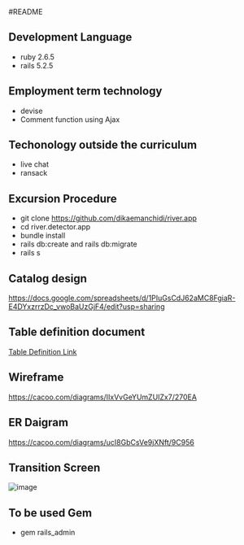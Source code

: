 #README

## Development Language
   * ruby 2.6.5
   * rails 5.2.5
## Employment term technology
   * devise
  *  Comment function using Ajax
## Techonology outside the curriculum
  * live chat
  * ransack
## Excursion Procedure
  * git clone https://github.com/dikaemanchidi/river.app
  * cd river.detector.app
  * bundle install
  * rails db:create and rails db:migrate
  * rails s
## Catalog design
   https://docs.google.com/spreadsheets/d/1PIuGsCdJ62aMC8FgiaR-E4DYxzrrzDc_vwoBaUzGjF4/edit?usp=sharing
## Table definition document
  [Table Definition Link](https://docs.google.com/spreadsheets/d/1PIuGsCdJ62aMC8FgiaR-E4DYxzrrzDc_vwoBaUzGjF4/edit?usp=sharing)
  ## Wireframe
https://cacoo.com/diagrams/IIxVvGeYUmZUIZx7/270EA
## ER Daigram
  https://cacoo.com/diagrams/ucI8GbCsVe9jXNft/9C956
## Transition Screen
    
![image](https://user-images.githubusercontent.com/81798427/132526977-9bbd8d6b-068d-4a13-8d65-904f77b6532a.png)



## To be used Gem
   * gem rails_admin
